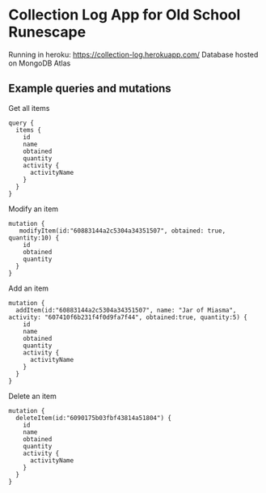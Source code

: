 # Collection Log App for Old School Runescape

Running in heroku: https://collection-log.herokuapp.com/
Database hosted on MongoDB Atlas


## Example queries and mutations

Get all items

```
query {
  items {
    id
    name
    obtained
    quantity
    activity {
      activityName
    }
  }
}
```

Modify an item

```
mutation {
   modifyItem(id:"60883144a2c5304a34351507", obtained: true, quantity:10) {
    id
    obtained
    quantity
  }
}
```

Add an item

```
mutation {
  addItem(id:"60883144a2c5304a34351507", name: "Jar of Miasma", activity: "607410f6b231f4f0d9fa7f44", obtained:true, quantity:5) {
    id
    name
    obtained
    quantity
    activity {
      activityName
    }
  }
}
```

Delete an item

```
mutation {
  deleteItem(id:"6090175b03fbf43814a51804") {
    id
    name
    obtained
    quantity
    activity {
      activityName
    }
  }
}
```
